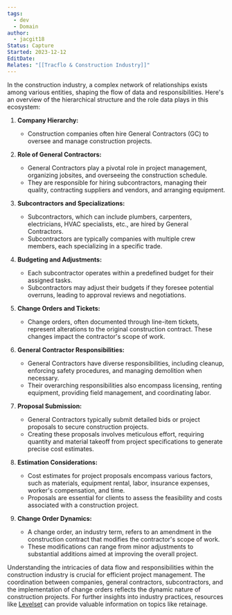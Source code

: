 ```yaml
---
tags:
  - dev
  - Domain
author:
  - jacgit18
Status: Capture
Started: 2023-12-12
EditDate: 
Relates: "[[Tracflo & Construction Industry]]"
---
```

In the construction industry, a complex network of relationships exists among various entities, shaping the flow of data and responsibilities. Here's an overview of the hierarchical structure and the role data plays in this ecosystem:

1. **Company Hierarchy:**
   - Construction companies often hire General Contractors (GC) to oversee and manage construction projects.

2. **Role of General Contractors:**
   - General Contractors play a pivotal role in project management, organizing jobsites, and overseeing the construction schedule.
   - They are responsible for hiring subcontractors, managing their quality, contracting suppliers and vendors, and arranging equipment.

3. **Subcontractors and Specializations:**
   - Subcontractors, which can include plumbers, carpenters, electricians, HVAC specialists, etc., are hired by General Contractors.
   - Subcontractors are typically companies with multiple crew members, each specializing in a specific trade.

4. **Budgeting and Adjustments:**
   - Each subcontractor operates within a predefined budget for their assigned tasks.
   - Subcontractors may adjust their budgets if they foresee potential overruns, leading to approval reviews and negotiations.

5. **Change Orders and Tickets:**
   - Change orders, often documented through line-item tickets, represent alterations to the original construction contract. These changes impact the contractor's scope of work.

6. **General Contractor Responsibilities:**
   - General Contractors have diverse responsibilities, including cleanup, enforcing safety procedures, and managing demolition when necessary.
   - Their overarching responsibilities also encompass licensing, renting equipment, providing field management, and coordinating labor.

7. **Proposal Submission:**
   - General Contractors typically submit detailed bids or project proposals to secure construction projects.
   - Creating these proposals involves meticulous effort, requiring quantity and material takeoff from project specifications to generate precise cost estimates.

8. **Estimation Considerations:**
   - Cost estimates for project proposals encompass various factors, such as materials, equipment rental, labor, insurance expenses, worker's compensation, and time.
   - Proposals are essential for clients to assess the feasibility and costs associated with a construction project.

9. **Change Order Dynamics:**
   - A change order, an industry term, refers to an amendment in the construction contract that modifies the contractor's scope of work.
   - These modifications can range from minor adjustments to substantial additions aimed at improving the overall project.

Understanding the intricacies of data flow and responsibilities within the construction industry is crucial for efficient project management. The coordination between companies, general contractors, subcontractors, and the implementation of change orders reflects the dynamic nature of construction projects. For further insights into industry practices, resources like [Levelset](https://www.levelset.com/retainage/) can provide valuable information on topics like retainage.